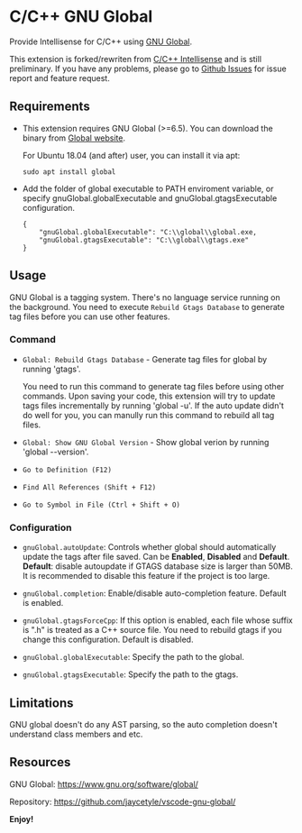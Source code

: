 # C/C++ GNU Global
Provide Intellisense for C/C++ using [GNU Global](https://www.gnu.org/software/global/).

This extension is forked/rewriten from [C/C++ Intellisense](https://marketplace.visualstudio.com/items?itemName=austin.code-gnu-global) and is still preliminary. If you have any problems, please go to [Github Issues](https://github.com/jaycetyle/vscode-gnu-global/issues/) for issue report and feature request.

## Requirements
* This extension requires GNU Global (>=6.5). You can download the binary from [Global website](https://www.gnu.org/software/global/download.html).

    For Ubuntu 18.04 (and after) user, you can install it via apt:
    ```
    sudo apt install global
    ```

* Add the folder of global executable to PATH enviroment variable, or specify gnuGlobal.globalExecutable and gnuGlobal.gtagsExecutable configuration.
    ```
    {
        "gnuGlobal.globalExecutable": "C:\\global\\global.exe,
        "gnuGlobal.gtagsExecutable": "C:\\global\\gtags.exe"
    }
    ```

## Usage
GNU Global is a tagging system. There's no language service running on the background. You need to execute `Rebuild Gtags Database` to generate tag files before you can use other features.

### Command
* `Global: Rebuild Gtags Database` - Generate tag files for global by running 'gtags'.

    You need to run this command to generate tag files before using other commands. Upon saving your code, this extension will try to update tags files incrementally by running 'global -u'. If the auto update didn't do well for you, you can manully run this command to rebuild all tag files.

* `Global: Show GNU Global Version` - Show global verion by running 'global --version'.

* `Go to Definition (F12)`
* `Find All References (Shift + F12)`
* `Go to Symbol in File (Ctrl + Shift + O)`

### Configuration

* `gnuGlobal.autoUpdate`: Controls whether global should automatically update the tags after file saved. Can be **Enabled**, **Disabled** and **Default**. **Default**: disable autoupdate if GTAGS database size is larger than 50MB. It is recommended to disable this feature if the project is too large.

* `gnuGlobal.completion`: Enable/disable auto-completion feature. Default is enabled.

* `gnuGlobal.gtagsForceCpp`: If this option is enabled, each file whose suffix is \".h\" is treated as a C++ source file. You need to rebuild gtags if you change this configuration. Default is disabled.

* `gnuGlobal.globalExecutable`: Specify the path to the global.

* `gnuGlobal.gtagsExecutable`: Specify the path to the gtags.

## Limitations

GNU global doesn't do any AST parsing, so the auto completion doesn't understand class members and etc.

## Resources
GNU Global: https://www.gnu.org/software/global/

Repository: https://github.com/jaycetyle/vscode-gnu-global/

**Enjoy!**
